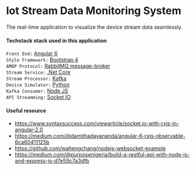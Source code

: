# Iot Stream Data Monitoring System

The real-time application to visualize the device stream data seamlessly. 


#### Techstack stack used in this application

`Front End:` [Angular 6](https://angular.io) <br/>
`Style Framework:` [Bootstrap 4](https://getbootstrap.com/docs/4.3)<br/>
`AMQP Protocol:` [RabbitMQ message-broker](https://www.rabbitmq.com/)<br/>
`Stream Service:` [.Net Core](https://docs.microsoft.com/en-us/dotnet/core/)<br/>
`Stream Processor:` [Kafka](https://kafka.apache.org/)<br/>
`Device Simulator:` [Python](https://www.python.org/)<br/>
`Kafka Consumer:` [Node JS](https://nodejs.org/en/)<br/>
`API Streamming:` [Socket IO](https://socket.io/)<br/>

#### Useful resource
* https://www.syntaxsuccess.com/viewarticle/socket.io-with-rxjs-in-angular-2.0
* https://medium.com/@damithadayananda/angular-6-rxjs-observable-6ca60411125b
* https://github.com/wahengchang/nodejs-websocket-example
* https://medium.com/@purposenigeria/build-a-restful-api-with-node-js-and-express-js-d7e59c7a3dfb
